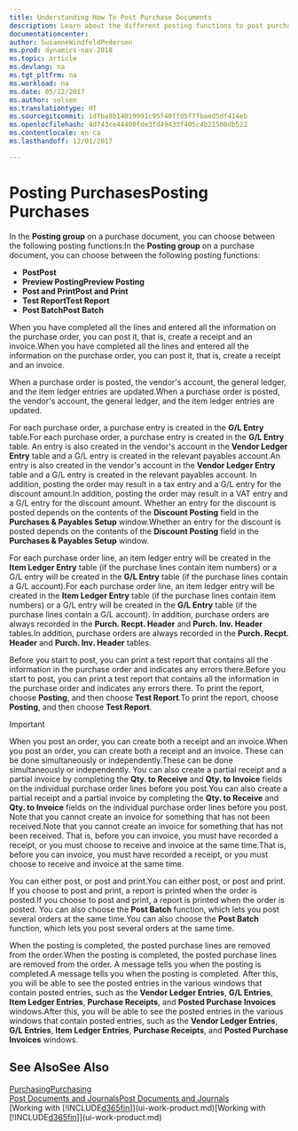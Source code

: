 ```yaml
---
title: Understanding How To Post Purchase Documents
description: Learn about the different posting functions to post purchase documents.
documentationcenter: 
author: SusanneWindfeldPedersen
ms.prod: dynamics-nav-2018
ms.topic: article
ms.devlang: na
ms.tgt_pltfrm: na
ms.workload: na
ms.date: 05/12/2017
ms.author: solsen
ms.translationtype: HT
ms.sourcegitcommit: 1dfba8b14019991c95f40ffd5f7fbaed5df414eb
ms.openlocfilehash: 4d743ce44400fde3fd49433f405c4b21508db522
ms.contentlocale: en-ca
ms.lasthandoff: 12/01/2017

---
```

# <a name="posting-purchases"></a><span data-ttu-id="77a4e-103">Posting Purchases</span><span class="sxs-lookup"><span data-stu-id="77a4e-103">Posting Purchases</span></span>
<span data-ttu-id="77a4e-104">In the **Posting group** on a purchase document, you can choose between the following posting functions:</span><span class="sxs-lookup"><span data-stu-id="77a4e-104">In the **Posting group** on a purchase document, you can choose between the following posting functions:</span></span>

* <span data-ttu-id="77a4e-105">**Post**</span><span class="sxs-lookup"><span data-stu-id="77a4e-105">**Post**</span></span>
* <span data-ttu-id="77a4e-106">**Preview Posting**</span><span class="sxs-lookup"><span data-stu-id="77a4e-106">**Preview Posting**</span></span>
* <span data-ttu-id="77a4e-107">**Post and Print**</span><span class="sxs-lookup"><span data-stu-id="77a4e-107">**Post and Print**</span></span>
* <span data-ttu-id="77a4e-108">**Test Report**</span><span class="sxs-lookup"><span data-stu-id="77a4e-108">**Test Report**</span></span>
* <span data-ttu-id="77a4e-109">**Post Batch**</span><span class="sxs-lookup"><span data-stu-id="77a4e-109">**Post Batch**</span></span>

<span data-ttu-id="77a4e-110">When you have completed all the lines and entered all the information on the purchase order, you can post it, that is, create a receipt and an invoice.</span><span class="sxs-lookup"><span data-stu-id="77a4e-110">When you have completed all the lines and entered all the information on the purchase order, you can post it, that is, create a receipt and an invoice.</span></span>

<span data-ttu-id="77a4e-111">When a purchase order is posted, the vendor's account, the general ledger, and the item ledger entries are updated.</span><span class="sxs-lookup"><span data-stu-id="77a4e-111">When a purchase order is posted, the vendor's account, the general ledger, and the item ledger entries are updated.</span></span>

<span data-ttu-id="77a4e-112">For each purchase order, a purchase entry is created in the **G/L Entry** table.</span><span class="sxs-lookup"><span data-stu-id="77a4e-112">For each purchase order, a purchase entry is created in the **G/L Entry** table.</span></span> <span data-ttu-id="77a4e-113">An entry is also created in the vendor's account in the **Vendor Ledger Entry** table and a G/L entry is created in the relevant payables account.</span><span class="sxs-lookup"><span data-stu-id="77a4e-113">An entry is also created in the vendor's account in the **Vendor Ledger Entry** table and a G/L entry is created in the relevant payables account.</span></span> <span data-ttu-id="77a4e-114">In addition, posting the order may result in a tax entry and a G/L entry for the discount amount.</span><span class="sxs-lookup"><span data-stu-id="77a4e-114">In addition, posting the order may result in a VAT entry and a G/L entry for the discount amount.</span></span> <span data-ttu-id="77a4e-115">Whether an entry for the discount is posted depends on the contents of the **Discount Posting** field in the **Purchases & Payables Setup** window.</span><span class="sxs-lookup"><span data-stu-id="77a4e-115">Whether an entry for the discount is posted depends on the contents of the **Discount Posting** field in the **Purchases & Payables Setup** window.</span></span>

<span data-ttu-id="77a4e-116">For each purchase order line, an item ledger entry will be created in the **Item Ledger Entry** table (if the purchase lines contain item numbers) or a G/L entry will be created in the **G/L Entry** table (if the purchase lines contain a G/L account).</span><span class="sxs-lookup"><span data-stu-id="77a4e-116">For each purchase order line, an item ledger entry will be created in the **Item Ledger Entry** table (if the purchase lines contain item numbers) or a G/L entry will be created in the **G/L Entry** table (if the purchase lines contain a G/L account).</span></span> <span data-ttu-id="77a4e-117">In addition, purchase orders are always recorded in the **Purch. Recpt. Header** and **Purch. Inv. Header** tables.</span><span class="sxs-lookup"><span data-stu-id="77a4e-117">In addition, purchase orders are always recorded in the **Purch. Recpt. Header** and **Purch. Inv. Header** tables.</span></span>

<span data-ttu-id="77a4e-118">Before you start to post, you can print a test report that contains all the information in the purchase order and indicates any errors there.</span><span class="sxs-lookup"><span data-stu-id="77a4e-118">Before you start to post, you can print a test report that contains all the information in the purchase order and indicates any errors there.</span></span> <span data-ttu-id="77a4e-119">To print the report, choose **Posting**, and then choose **Test Report**.</span><span class="sxs-lookup"><span data-stu-id="77a4e-119">To print the report, choose **Posting**, and then choose **Test Report**.</span></span>

> [!IMPORTANT]  
>   <span data-ttu-id="77a4e-120">When you post an order, you can create both a receipt and an invoice.</span><span class="sxs-lookup"><span data-stu-id="77a4e-120">When you post an order, you can create both a receipt and an invoice.</span></span> <span data-ttu-id="77a4e-121">These can be done simultaneously or independently.</span><span class="sxs-lookup"><span data-stu-id="77a4e-121">These can be done simultaneously or independently.</span></span> <span data-ttu-id="77a4e-122">You can also create a partial receipt and a partial invoice by completing the **Qty. to Receive** and **Qty. to Invoice** fields on the individual purchase order lines before you post.</span><span class="sxs-lookup"><span data-stu-id="77a4e-122">You can also create a partial receipt and a partial invoice by completing the **Qty. to Receive** and **Qty. to Invoice** fields on the individual purchase order lines before you post.</span></span> <span data-ttu-id="77a4e-123">Note that you cannot create an invoice for something that has not been received.</span><span class="sxs-lookup"><span data-stu-id="77a4e-123">Note that you cannot create an invoice for something that has not been received.</span></span> <span data-ttu-id="77a4e-124">That is, before you can invoice, you must have recorded a receipt, or you must choose to receive and invoice at the same time.</span><span class="sxs-lookup"><span data-stu-id="77a4e-124">That is, before you can invoice, you must have recorded a receipt, or you must choose to receive and invoice at the same time.</span></span>

<span data-ttu-id="77a4e-125">You can either post, or post and print.</span><span class="sxs-lookup"><span data-stu-id="77a4e-125">You can either post, or post and print.</span></span> <span data-ttu-id="77a4e-126">If you choose to post and print, a report is printed when the order is posted.</span><span class="sxs-lookup"><span data-stu-id="77a4e-126">If you choose to post and print, a report is printed when the order is posted.</span></span> <span data-ttu-id="77a4e-127">You can also choose the **Post Batch** function, which lets you post several orders at the same time.</span><span class="sxs-lookup"><span data-stu-id="77a4e-127">You can also choose the **Post Batch** function, which lets you post several orders at the same time.</span></span>

<span data-ttu-id="77a4e-128">When the posting is completed, the posted purchase lines are removed from the order.</span><span class="sxs-lookup"><span data-stu-id="77a4e-128">When the posting is completed, the posted purchase lines are removed from the order.</span></span> <span data-ttu-id="77a4e-129">A message tells you when the posting is completed.</span><span class="sxs-lookup"><span data-stu-id="77a4e-129">A message tells you when the posting is completed.</span></span> <span data-ttu-id="77a4e-130">After this, you will be able to see the posted entries in the various windows that contain posted entries, such as the **Vendor Ledger Entries**, **G/L Entries**, **Item Ledger Entries**, **Purchase Receipts**, and **Posted Purchase Invoices** windows.</span><span class="sxs-lookup"><span data-stu-id="77a4e-130">After this, you will be able to see the posted entries in the various windows that contain posted entries, such as the **Vendor Ledger Entries**, **G/L Entries**, **Item Ledger Entries**, **Purchase Receipts**, and **Posted Purchase Invoices** windows.</span></span>

## <a name="see-also"></a><span data-ttu-id="77a4e-131">See Also</span><span class="sxs-lookup"><span data-stu-id="77a4e-131">See Also</span></span>
[<span data-ttu-id="77a4e-132">Purchasing</span><span class="sxs-lookup"><span data-stu-id="77a4e-132">Purchasing</span></span>](purchasing-manage-purchasing.md)  
[<span data-ttu-id="77a4e-133">Post Documents and Journals</span><span class="sxs-lookup"><span data-stu-id="77a4e-133">Post Documents and Journals</span></span>](ui-post-documents-journals.md)  
<span data-ttu-id="77a4e-134">[Working with [!INCLUDE[d365fin](includes/d365fin_md.md)]](ui-work-product.md)</span><span class="sxs-lookup"><span data-stu-id="77a4e-134">[Working with [!INCLUDE[d365fin](includes/d365fin_md.md)]](ui-work-product.md)</span></span>


